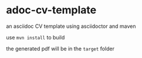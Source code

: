 # adoc-cv-template
an asciidoc CV template using asciidoctor and maven

use `mvn install` to build

the generated pdf will be in the `target` folder
